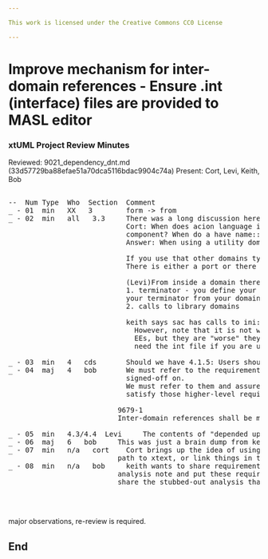 ```yaml
---

This work is licensed under the Creative Commons CC0 License

---
```


# Improve mechanism for inter-domain references - Ensure .int (interface) files are provided to MASL editor
### xtUML Project Review Minutes

Reviewed:  9021_dependency_dnt.md   (33d57729ba88efae51a70dca5116bdac9904c74a)
Present: Cort, Levi, Keith, Bob  

<pre>

--  Num Type  Who  Section  Comment
_ - 01  min   XX   3        form -> from
_ - 02  min   all   3.3     There was a long discussion here.  Clarify (some notes):
                            Cort: When does acion language invoke a service using domain::service and NOT be a port in Domain 
                            component? When do a have name::service where I do NOT have a port of name
                            Answer: When using a utility domain.
                            
                            If you use that other domains type or if you call the other domain's service (via a library)                            
                            There is either a port or there is a utlity domain.
                            
                            (Levi)From inside a domain there are 2 ways to bridge out:
                            1. terminator - you define your own and nothing needs to be on the other side. You invoke 
                            your terminator from your domain. So, you do not care who implements the terminator.                            
                            2. calls to library domains 
                            
                            keith says sac has calls to ini::getdata(). 
                              However, note that it is not wired. It is a utility domain. These are like 
                              EEs, but they are "worse" they are like implied EEs. You can call them without seeing them. You do 
                              need the int file if you are using a type from another domain.
                              
_ - 03  min   4   cds       Should we have 4.1.5: Users should be able to specify a file-system relative path.  ?     
_ - 04  maj   4   bob       We must refer to the requirement(s) from the SRS here too. They are the root requirements the customer
                            signed-off on. 
                            We must refer to them and assure these requirements are here because they help 
                            satisfy those higher-level requirements. There is only 1 for this issue:
                            
                          9679-1
                          Inter-domain references shall be managed without manual intervention from the user.

_ - 05  min   4.3/4.4  Levi     The contents of "depended upon folders"
_ - 06  maj   6   bob     This was just a brain dump from keith to get input. It will be redone     
_ - 07  min   n/a   cort    Cort brings up the idea of using the marking editor and type in a path. Somehow hand that 
                          path to xtext, or link things in the file system to use it. Consider this.
_ - 08  min   n/a   bob     keith wants to share requirements with the customer ASAP to get sign-off. Bob suggests creating an 
                          analysis note and put these requirements there, then just leave this design note as-is. Then
                          share the stubbed-out analysis that just has requirements and background.
                          
                          

</pre>

major observations, re-review is required.


End
---
